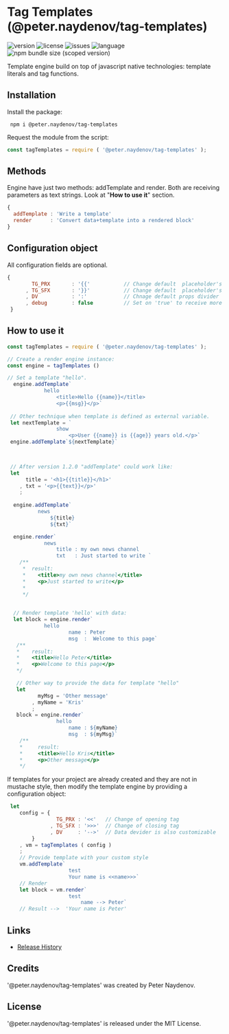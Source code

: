 # Tag Templates (@peter.naydenov/tag-templates)

![version](https://img.shields.io/github/package-json/v/peterNaydenov/tag-templates)
![license](https://img.shields.io/github/license/peterNaydenov/tag-templates)
![issues](https://img.shields.io/github/issues/peterNaydenov/tag-templates)
![language](https://img.shields.io/github/languages/top/peterNaydenov/tag-templates)
![npm bundle size (scoped version)](https://img.shields.io/bundlephobia/minzip/%40peter.naydenov/tag-templates/1.4.0)


Template engine build on top of javascript native technologies: template literals and tag functions. 



## Installation
Install the package:

```
 npm i @peter.naydenov/tag-templates

```


Request the module from the script:

```js
const tagTemplates = require ( '@peter.naydenov/tag-templates' );

```


## Methods
Engine have just two methods: addTemplate and render. Both are receiving parameters as text strings. Look at "**How to use it**" section.

```js
{
  addTemplate : 'Write a template'
  render      : 'Convert data+template into a rendered block'
}
```

## Configuration object

All configuration fields are optional.
```js
{
        TG_PRX       : '{{'           // Change default  placeholder's opening tag
      , TG_SFX       : '}}'           // Change default  placeholder's opening tag
      , DV           : ':'            // Chnage default props divider
      , debug        : false          // Set on 'true' to receive more warnings and error messages
 }
```


## How to use it

```js
const tagTemplates = require ( '@peter.naydenov/tag-templates' );

// Create a render engine instance:
const engine = tagTemplates ()

// Set a template "hello".
  engine.addTemplate`
            hello
                <title>Hello {{name}}</title>
                <p>{{msg}}</p>`
 
 // Other technique when template is defined as external variable.
 let nextTemplate = `
                show
                    <p>User {{name}} is {{age}} years old.</p>`
 engine.addTemplate`${nextTemplate}`
 


 // After version 1.2.0 "addTemplate" could work like:
 let 
      title = '<h1>{{title}}</h1>'
    , txt = '<p>{{text}}</p>'
    ;
  
  engine.addTemplate`
          news
              ${title}
              ${txt}`

  engine.render`
            news
                title : my own news channel
                txt   : Just started to write `
    /**
     *  result:
     *    <title>my own news channel</title>
     *    <p>Just started to write</p>
     *  
     */

 
  // Render template 'hello' with data:
  let block = engine.render`
            hello
                    name : Peter
                    msg  :  Welcome to this page`
   /**
   *    result:
   *    <title>Hello Peter</title>
   *    <p>Welcome to this page</p> 
   */

   // Other way to provide the data for template "hello"
   let 
          myMsg = 'Other message'
        , myName = 'Kris'
        ;
   block = engine.render`
                hello
                    name : ${myName}
                    msg  : ${myMsg}`
    /**
    *     result:
    *     <title>Hello Kris</title>
    *     <p>Other message</p>
    */
```

If templates for your project are already created and they are not in mustache style, then modify the template engine by providing a configuration object:

```js
 let 
    config = { 
                TG_PRX : '<<'   // Change of opening tag
              , TG_SFX : '>>>'  // Change of closing tag
              , DV     : '-->'  // Data devider is also customizable
        }
    , vm = tagTemplates ( config )
    ;
    // Provide template with your custom style
    vm.addTemplate`
                    test
                    Your name is <<name>>>`
    // Render 
    let block = vm.render`
                    test
                        name --> Peter`
    // Result -->  'Your name is Peter'
```





## Links

- [Release History](https://github.com/PeterNaydenov/tag-templates/blob/master/CHANGELOG.md)



## Credits
'@peter.naydenov/tag-templates' was created by Peter Naydenov.



## License
'@peter.naydenov/tag-templates' is released under the MIT License.